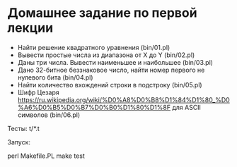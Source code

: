 Домашнее задание по первой лекции
=================================

* Найти решение квадратного уравнения (bin/01.pl)
* Вывести простые числа из диапазона от X до Y (bin/02.pl)
* Даны три числа. Вывести наименьшее и наибольшее  (bin/03.pl)
* Дано 32-битное беззнаковое число, найти номер первого не нулевого бита (bin/04.pl) 
* Найти количество вхождений строки в подстроку (bin/05.pl)
* Шифр Цезаря https://ru.wikipedia.org/wiki/%D0%A8%D0%B8%D1%84%D1%80_%D0%A6%D0%B5%D0%B7%D0%B0%D1%80%D1%8F для ASCII символов (bin/06.pl)

Тесты:
t/*.t

Запуск:

perl Makefile.PL
make test